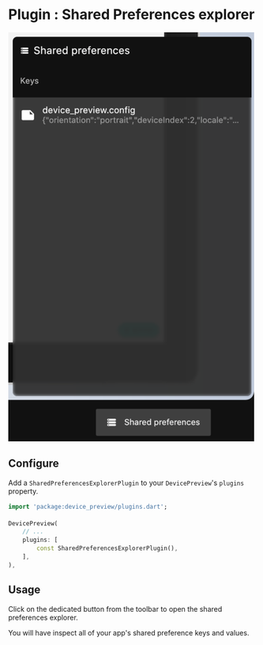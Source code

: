 # Plugin : Shared Preferences explorer

![illustration](images/preferences_explorer.png ':size=250')

## Configure

Add a `SharedPreferencesExplorerPlugin` to your `DevicePreview`'s `plugins` property.

```dart
import 'package:device_preview/plugins.dart';

DevicePreview(
    // ...
    plugins: [
        const SharedPreferencesExplorerPlugin(),
    ],
),
```

## Usage

Click on the dedicated button from the toolbar to open the shared preferences explorer.

You will have inspect all of your app's shared  preference keys and values.

